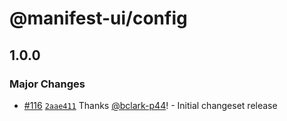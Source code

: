 # @manifest-ui/config

## 1.0.0
### Major Changes



- [#116](https://github.com/project44/manifest-ui/pull/116) [`2aae411`](https://github.com/project44/manifest-ui/commit/2aae4111e1d25730cfc2ef14658d7c37fa797f7f) Thanks [@bclark-p44](https://github.com/bclark-p44)! - Initial changeset release
